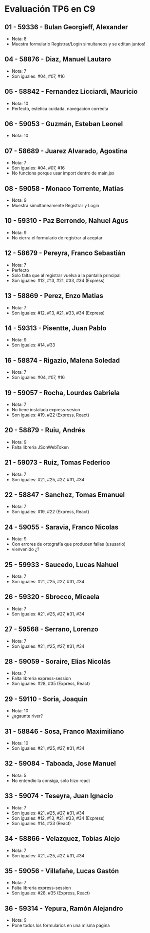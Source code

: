 # Evaluación TP6 en C9

## 01 - 59336 - Bulan Georgieff, Alexander
- Nota: 8
- Muestra formulario Registrar/Login simultaneos y se editan juntos!

## 04 - 58876 - Diaz, Manuel Lautaro
- Nota: 7
- Son iguales: #04, #07, #16

## 05 - 58842 - Fernandez Licciardi, Mauricio
- Nota: 10
- Perfecto, estetica cuidada, navegacion correcta

## 06 - 59053 - Guzmán, Esteban Leonel
- Nota: 10

## 07 - 58689 - Juarez Alvarado, Agostina
- Nota: 7
- Son iguales: #04, #07, #16
- No funciona porque usar import dentro de main.jsx

## 08 - 59058 - Monaco Torrente, Matias
- Nota: 9
- Muestra simultaneamente Registrar y Login

## 10 - 59310 - Paz Berrondo, Nahuel Agus
- Nota: 9
- No cierra el formulario de registrar al aceptar

## 12 - 58679 - Pereyra, Franco Sebastián
- Nota: 7
- Perfecto
- Solo falta que al registrar vuelva a la pantalla principal
- Son iguales: #12, #13, #21, #33, #34 (Express)

## 13 - 58869 - Perez, Enzo Matias
- Nota: 7
- Son iguales: #12, #13, #21, #33, #34 (Express)

## 14 - 59313 - Pisentte, Juan Pablo
- Nota: 9
- Son iguales: #14, #33

## 16 - 58874 - Rigazio, Malena Soledad
- Nota: 7
- Son iguales: #04, #07, #16

## 19 - 59057 - Rocha, Lourdes Gabriela
- Nota: 7
- No tiene instalada express-sesion
- Son iguales: #19, #22 (Express, React)

## 20 - 58879 - Ruiu, Andrés
- Nota: 9
- Falta libreria JSonWebToken

## 21 - 59073 - Ruiz, Tomas Federico
- Nota: 7
- Son iguales: #21, #25, #27, #31, #34

## 22 - 58847 - Sanchez, Tomas Emanuel
- Nota: 7
- Son iguales: #19, #22 (Express, React)

## 24 - 59055 - Saravia, Franco Nicolas
- Nota: 9
- Con errores de ortografía que producen fallas (ususario)
- vienvenido ¿?

## 25 - 59933 - Saucedo, Lucas Nahuel
- Nota: 7
- Son iguales: #21, #25, #27, #31, #34

## 26 - 59320 - Sbrocco, Micaela
- Nota: 7
- Son iguales: #21, #25, #27, #31, #34

## 27 - 59568 - Serrano, Lorenzo
- Nota: 7
- Son iguales: #21, #25, #27, #31, #34

## 28 - 59059 - Soraire, Elias Nicolás
- Nota: 7
- Falta libreria express-session
- Son iguales: #28, #35 (Express, React)

## 29 - 59110 - Soria, Joaquin
- Nota: 10
- ¿agaunte river?

## 31 - 58846 - Sosa, Franco Maximiliano
- Nota: 10
- Son iguales: #21, #25, #27, #31, #34

## 32 - 59084 - Taboada, Jose Manuel
- Nota: 5
- No entendio la consiga, solo hizo react

## 33 - 59074 - Teseyra, Juan Ignacio
- Nota: 7
- Son iguales: #21, #25, #27, #31, #34
- Son iguales: #12, #13, #21, #33, #34 (Express)
- Son iguales: #14, #33 (React)

## 34 - 58866 - Velazquez, Tobias Alejo
- Nota: 7
- Son iguales: #21, #25, #27, #31, #34

## 35 - 59056 - Villafañe, Lucas Gastón
- Nota: 7
- Falta libreria express-session
- Son iguales: #28, #35 (Express, React)

## 36 - 59314 - Yepura, Ramón Alejandro
- Nota: 9
- Pone todos los formularios en una misma pagina

